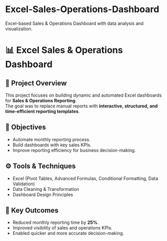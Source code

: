 # Excel-Sales-Operations-Dashboard
Excel-based Sales & Operations Dashboard with data analysis and visualization.
# 📊 Excel Sales & Operations Dashboard

## 📌 Project Overview
This project focuses on building dynamic and automated Excel dashboards for **Sales & Operations Reporting**.  
The goal was to replace manual reports with **interactive, structured, and time-efficient reporting templates**.

## 🎯 Objectives
- Automate monthly reporting process.
- Build dashboards with key sales KPIs.
- Improve reporting efficiency for business decision-making.

## ⚙️ Tools & Techniques
- Excel (Pivot Tables, Advanced Formulas, Conditional Formatting, Data Validation)
- Data Cleaning & Transformation
- Dashboard Design Principles

## 🚀 Key Outcomes
- Reduced monthly reporting time by **25%**.
- Improved visibility of sales and operations KPIs.
- Enabled quicker and more accurate decision-making.
